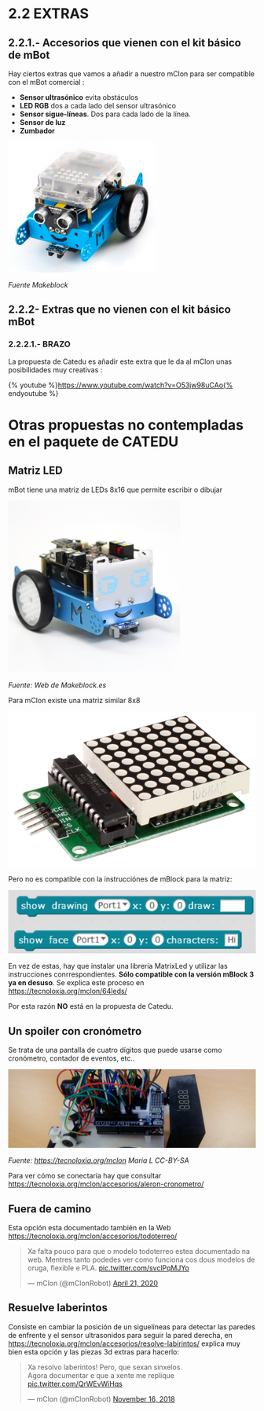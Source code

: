 # 2.2 EXTRAS

## 2.2.1.- Accesorios que vienen con el kit básico de mBot

Hay ciertos extras que vamos a añadir a nuestro mClon para ser compatible con el mBot comercial :

* **Sensor ultrasónico** evita obstáculos
* **LED RGB** dos a cada lado del sensor ultrasónico
* **Sensor sigue-líneas**. Dos para cada lado de la línea.
* **Sensor de luz**
* **Zumbador**

![](/assets/mBot-300x266.png)

_Fuente Makeblock_

## 2.2.2- Extras que no vienen con el kit básico mBot

### 2.2.2.1.- BRAZO

La propuesta de Catedu es añadir este extra que le da al mClon unas posibilidades muy creativas :

{% youtube %}https://www.youtube.com/watch?v=O53jw98uCAo{% endyoutube %}

# Otras propuestas no contempladas en el paquete de CATEDU

## Matriz LED

mBot tiene una matriz de LEDs 8x16 que permite escribir o dibujar

![](/assets/matrizled.jpg)

_Fuente: Web de Makeblock.es_

Para mClon existe una matriz similar 8x8

![](/assets/matriz8x8_MAX7219.png)

Pero no es compatible con la instrucciónes de mBlock para la matriz:

![](/assets/instrucciones2.jpg)

En vez de estas, hay que instalar una librería MatrixLed y utilizar las instrucciones conrrespondientes. **Sólo compatible con la versión mBlock 3 ya en desuso**. Se explica este proceso en https://tecnoloxia.org/mclon/64leds/

Por esta razón **NO** está en la propuesta de Catedu.

## Un spoiler con cronómetro

Se trata de una pantalla de cuatro dígitos que puede usarse como cronómetro, contador de eventos, etc..

![](assets/mClon_cabezallo14.jpg)

 _Fuente: https://tecnoloxia.org/mclon Maria L CC-BY-SA_

Para ver cómo se conectaría hay que consultar https://tecnoloxia.org/mclon/accesorios/aleron-cronometro/

## Fuera de camino

Esta opción esta documentado también en la Web https://tecnoloxia.org/mclon/accesorios/todoterreo/

<blockquote class="twitter-tweet"><p lang="pt" dir="ltr">Xa falta pouco para que o modelo todoterreo estea documentado na web. Mentres tanto podedes ver como funciona cos dous modelos de oruga, flexible e PLA. <a href="https://t.co/svclPqMJYo">pic.twitter.com/svclPqMJYo</a></p>&mdash; mClon (@mClonRobot) <a href="https://twitter.com/mClonRobot/status/1252503943797780480?ref_src=twsrc%5Etfw">April 21, 2020</a></blockquote> <script async src="https://platform.twitter.com/widgets.js" charset="utf-8"></script>

## Resuelve laberintos

Consiste en cambiar la posición de un siguelíneas para detectar las paredes de enfrente y el sensor ultrasonidos para seguir la pared derecha, en https://tecnoloxia.org/mclon/accesorios/resolve-labirintos/ explica muy bien esta opción y las piezas 3d extras para hacerlo:

<blockquote class="twitter-tweet"><p lang="pt" dir="ltr">Xa resolvo laberintos! Pero, que sexan sinxelos.<br>Agora documentar e que a xente me replique <a href="https://t.co/QrWEvWiHqs">pic.twitter.com/QrWEvWiHqs</a></p>&mdash; mClon (@mClonRobot) <a href="https://twitter.com/mClonRobot/status/1063408748759257088?ref_src=twsrc%5Etfw">November 16, 2018</a></blockquote> <script async src="https://platform.twitter.com/widgets.js" charset="utf-8"></script>

